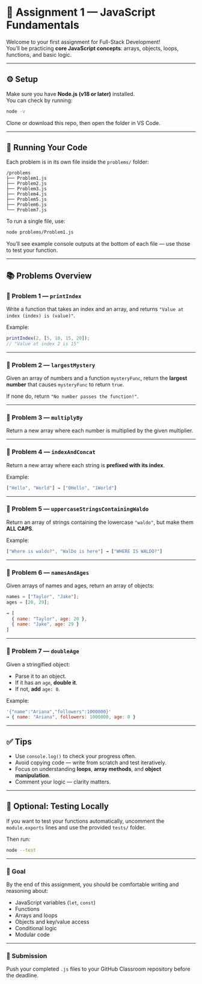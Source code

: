 
# 🧠 Assignment 1 — JavaScript Fundamentals

Welcome to your first assignment for Full-Stack Development!  
You’ll be practicing **core JavaScript concepts**: arrays, objects, loops, functions, and basic logic.

---

## ⚙️ Setup

Make sure you have **Node.js (v18 or later)** installed.  
You can check by running:

```bash
node -v
````

Clone or download this repo, then open the folder in VS Code.

---

## 🚀 Running Your Code

Each problem is in its own file inside the `problems/` folder:

```
/problems
├── Problem1.js
├── Problem2.js
├── Problem3.js
├── Problem4.js
├── Problem5.js
├── Problem6.js
└── Problem7.js
```

To run a single file, use:

```bash
node problems/Problem1.js
```

You’ll see example console outputs at the bottom of each file — use those to test your function.

---

## 📚 Problems Overview

### 🧩 Problem 1 — `printIndex`

Write a function that takes an index and an array, and returns
`"Value at index (index) is (value)"`.

Example:

```js
printIndex(2, [5, 10, 15, 20]);
// "Value at index 2 is 15"
```

---

### 🧩 Problem 2 — `largestMystery`

Given an array of numbers and a function `mysteryFunc`,
return the **largest number** that causes `mysteryFunc` to return `true`.

If none do, return `"No number passes the function!"`.

---

### 🧩 Problem 3 — `multiplyBy`

Return a new array where each number is multiplied by the given multiplier.

---

### 🧩 Problem 4 — `indexAndConcat`

Return a new array where each string is **prefixed with its index**.

Example:

```js
["Hello", "World"] → ["0Hello", "1World"]
```

---

### 🧩 Problem 5 — `uppercaseStringsContainingWaldo`

Return an array of strings containing the lowercase `"waldo"`,
but make them **ALL CAPS**.

Example:

```js
["Where is waldo?", "WalDo is here"] → ["WHERE IS WALDO?"]
```

---

### 🧩 Problem 6 — `namesAndAges`

Given arrays of names and ages, return an array of objects:

```js
names = ["Taylor", "Jake"];
ages = [20, 29];

→ [
  { name: "Taylor", age: 20 },
  { name: "Jake", age: 29 }
]
```

---

### 🧩 Problem 7 — `doubleAge`

Given a stringified object:

* Parse it to an object.
* If it has an `age`, **double it**.
* If not, **add** `age: 0`.

Example:

```js
'{"name":"Ariana","followers":1000000}'
→ { name: "Ariana", followers: 1000000, age: 0 }
```

---

## ✅ Tips

* Use `console.log()` to check your progress often.
* Avoid copying code — write from scratch and test iteratively.
* Focus on understanding **loops**, **array methods**, and **object manipulation**.
* Comment your logic — clarity matters.

---

## 🧩 Optional: Testing Locally

If you want to test your functions automatically,
uncomment the `module.exports` lines and use the provided `tests/` folder.

Then run:

```bash
node --test
```

---

### 💪 Goal

By the end of this assignment, you should be comfortable writing and reasoning about:

* JavaScript variables (`let`, `const`)
* Functions
* Arrays and loops
* Objects and key/value access
* Conditional logic
* Modular code

---

### 🏁 Submission

Push your completed `.js` files to your GitHub Classroom repository before the deadline.
